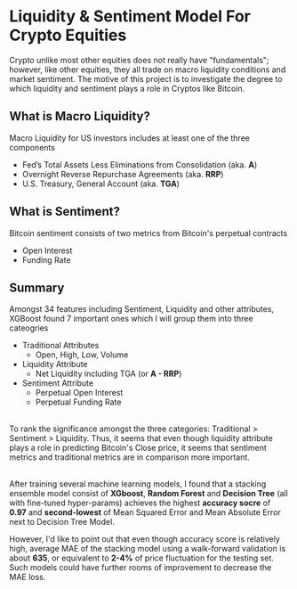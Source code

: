 # Liquidity & Sentiment Model For Crypto Equities

Crypto unlike most other equities does not really have "fundamentals"; 
however, like other equities, they all trade on macro liquidity conditions and market sentiment.
The motive of this project is to investigate the degree to which liquidity and sentiment plays a role in Cryptos like Bitcoin. <br>

## What is Macro Liquidity? 
Macro Liquidity for US investors includes at least one of the three components
- Fed’s Total Assets Less Eliminations from Consolidation (aka. **A**)
- Overnight Reverse Repurchase Agreements (aka. **RRP**)
- U.S. Treasury, General Account (aka. **TGA**)

## What is Sentiment? 
Bitcoin sentiment consists of two metrics from Bitcoin's perpetual contracts
- Open Interest 
- Funding Rate 

## Summary
Amongst 34 features including Sentiment, Liquidity and other attributes, XGBoost found 7 important ones 
which I will group them into three cateogries
- Traditional Attributes
  - Open, High, Low, Volume
- Liquidity Attribute
  - Net Liquidity including TGA (or **A - RRP**)
- Sentiment Attribute
  - Perpetual Open Interest
  - Perpetual Funding Rate 
<br>
To rank the significance amongst the three categories: Traditional > Sentiment > Liquidity. 
Thus, it seems that even though liquidity attribute plays a role in predicting Bitcoin's Close price, 
it seems that sentiment metrics and traditional metrics are in comparison more important. 
<br> <br>

After training several machine learning models, I found that a stacking ensemble model consist of **XGboost**, **Random Forest** and **Decision Tree** 
(all with fine-tuned hyper-params) achieves the highest **accuracy socre** of **0.97** 
and **second-lowest** of Mean Squared Error and Mean Absolute Error next to Decision Tree Model. 
<br> 

However, I'd like to point out that even though accuracy score is relatively high, average MAE of the stacking model using a walk-forward validation is about **635**, or equivalent to **2-4%** of price fluctuation for the testing set. Such models could have further rooms of improvement to decrease the MAE loss. 




